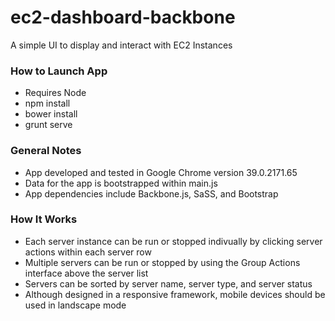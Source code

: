 ec2-dashboard-backbone
======================

A simple UI to display and interact with EC2 Instances

<h3>How to Launch App</h3>
<ul>
<li>Requires Node</li>
<li>npm install</li>
<li>bower install</li>
<li>grunt serve</li>
</ul>
<h3>General Notes</h3>
<ul>
<li>App developed and tested in Google Chrome version 39.0.2171.65</li>
<li>Data for the app is bootstrapped within main.js</li>
<li>App dependencies include Backbone.js, SaSS, and Bootstrap</li>
</ul>
<h3>How It Works</h3>
<ul>
<li>Each server instance can be run or stopped indivually by clicking server actions within each server row</li>
<li>Multiple servers can be run or stopped by using the Group Actions interface above the server list</li>
<li>Servers can be sorted by server name, server type, and server status</li>
<li>Although designed in a responsive framework, mobile devices should be used in landscape mode</li>
</ul>
